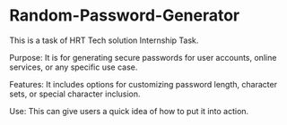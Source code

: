 # Random-Password-Generator

This is a task of HRT Tech solution Internship Task.

Purpose: It is for generating secure passwords for user accounts, online services, or any specific use case. 

Features: It includes options for customizing password length, character sets, or special character inclusion.  

Use: This can give users a quick idea of how to put it into action.
